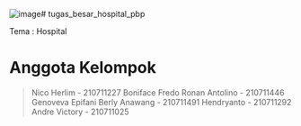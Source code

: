 ![image](https://github.com/byonicku/tugas_besar_hospital_pbp/assets/82759105/fb676589-f52d-4efd-acac-8046b247f79d)# tugas_besar_hospital_pbp

Tema : Hospital

# Anggota Kelompok
> Nico Herlim - 210711227
> Boniface Fredo Ronan Antolino - 210711446
> Genoveva Epifani Berly Anawang - 210711491
> Hendryanto - 210711292
> Andre Victory - 210711025
